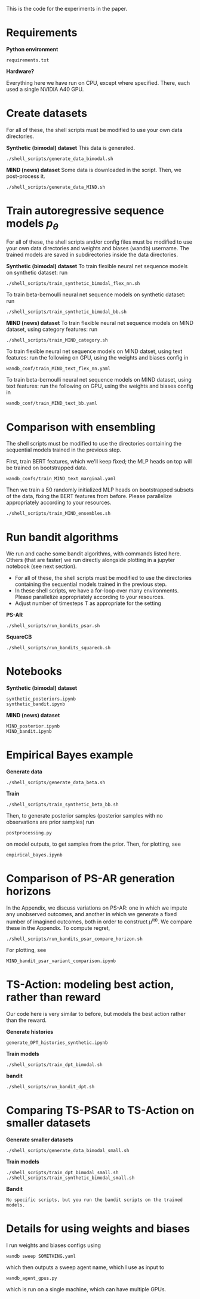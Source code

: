
This is the code for the experiments in the paper. 

# Requirements
**Python environment**

    requirements.txt

**Hardware?**

Everything here we have run on CPU, except where specified. There, each used a single NVIDIA A40 GPU. 

# Create datasets
For all of these, the shell scripts must be modified to use your own data directories. 

**Synthetic (bimodal) dataset**
This data is generated. 

    ./shell_scripts/generate_data_bimodal.sh

**MIND (news) dataset**
Some data is downloaded in the script. Then, we post-process it. 

    ./shell_scripts/generate_data_MIND.sh

# Train autoregressive sequence models $p_\theta$
For all of these, the shell scripts and/or config files must be modified to use your own data directories and weights and biases (wandb) username. 
The trained models are saved in subdirectories inside the data directories. 

**Synthetic (bimodal) dataset**
To train flexible neural net sequence models on synthetic dataset: run 

    ./shell_scripts/train_synthetic_bimodal_flex_nn.sh

To train beta-bernoulli neural net sequence models on synthetic dataset: run 

    ./shell_scripts/train_synthetic_bimodal_bb.sh

**MIND (news) dataset**
To train flexible neural net sequence models on MIND dataset, using category features: run 

    ./shell_scripts/train_MIND_category.sh

To train flexible neural net sequence models on MIND datset, using text features: run the following on GPU, using the weights and biases config in

    wandb_conf/train_MIND_text_flex_nn.yaml

To train beta-bernoulli neural net sequence models on MIND dataset, using text features: run the following on GPU, using the weights and biases config in

    wandb_conf/train_MIND_text_bb.yaml


# Comparison with ensembling
The shell scripts must be modified to use the directories containing the sequential models trained in the previous step. 

First, train BERT features, which we'll keep fixed; the MLP heads on top will be trained on bootstrapped data. 

    wandb_confs/train_MIND_text_marginal.yaml

Then we train a 50 randomly initialized MLP heads on bootstrapped subsets of the data, fixing the BERT features from before. Please parallelize appropriately according to your resources. 

    ./shell_scripts/train_MIND_ensembles.sh

# Run bandit algorithms
We run and cache some bandit algorithms, with commands listed here. Others (that are faster) we run directly alongside plotting in a jupyter notebook (see next section). 
* For all of these, the shell scripts must be modified to use the directories containing the sequential models trained in the previous step. 
* In these shell scripts, we have a for-loop over many environments. Please parallelize appropriately according to your resources. 
* Adjust number of timesteps T as appropriate for the setting

**PS-AR**

    ./shell_scripts/run_bandits_psar.sh

**SquareCB**

    ./shell_scripts/run_bandits_squarecb.sh


# Notebooks
**Synthetic (bimodal) dataset**

    synthetic_posteriors.ipynb
    synthetic_bandit.ipynb

**MIND (news) dataset**

    MIND_posterior.ipynb
    MIND_bandit.ipynb

# Empirical Bayes example
**Generate data**

    ./shell_scripts/generate_data_beta.sh

**Train**

    ./shell_scripts/train_synthetic_beta_bb.sh

Then, to generate posterior samples (posterior samples with no observations are prior samples)
run 

    postprocessing.py

on model outputs, to get samples from the prior. Then, for plotting, see

    empirical_bayes.ipynb

# Comparison of PS-AR generation horizons
In the Appendix, we discuss variations on PS-AR: one in which we impute any unobserved outcomes, and another in which we generate a fixed number of imagined outcomes, both in order to construct $\hat\mu^{(a)}$. We compare these in the Appendix. To compute regret, 

    ./shell_scripts/run_bandits_psar_compare_horizon.sh

For plotting, see

    MIND_bandit_psar_variant_comparison.ipynb

# TS-Action: modeling best action, rather than reward
Our code here is very similar to before, but models the best action rather than the reward.

**Generate histories** 

    generate_DPT_histories_synthetic.ipynb

**Train models**

    ./shell_scripts/train_dpt_bimodal.sh

**bandit**
    
    ./shell_scripts/run_bandit_dpt.sh

# Comparing TS-PSAR to TS-Action on smaller datasets
**Generate smaller datasets**

    ./shell_scripts/generate_data_bimodal_small.sh

**Train models**

    ./shell_scripts/train_dpt_bimodal_small.sh
    ./shell_scripts/train_synthetic_bimodal_small.sh

**Bandit**

    No specific scripts, but you run the bandit scripts on the trained models. 

# Details for using weights and biases
I run weights and biases configs using

    wandb sweep SOMETHING.yaml

which then outputs a sweep agent name, which I use as input to
    
    wandb_agent_gpus.py

which is run on a single machine, which can have multiple GPUs. 
